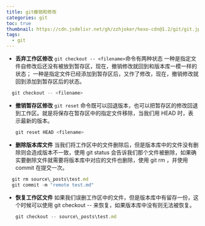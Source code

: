 ```yaml
---
title: git撤销和修改
categories: git
toc: true
thumbnail: https://cdn.jsdelivr.net/gh/zzhjoker/hexo-cdn@1.2/git/git.jpg
tags:
  - git
---
```


- **丢弃工作区修改**
  `git checkout -- <filename>`命令有两种状态
  一种是指定文件自修改后还没有被放到暂存区，现在，撤销修改就回到和版本库一模一样的状态；
  一种是指定文件已经添加到暂存区后，又作了修改，现在，撤销修改就回到添加到暂存区后的状态。
  <!--more-->

```javascript
  git checkout -- <filename>
```

- **撤销暂存区修改**
  `git reset` 命令既可以回退版本，也可以把暂存区的修改回退到工作区。就是将保存在暂存区中的指定文件移除，当我们用 HEAD 时，表示最新的版本。
  ```javascript
  git reset HEAD <filename>
  ```

* **删除版本库文件**
  当我们将工作区中的文件删除后，但是版本库中的文件没有删除则会造成版本不一致，使用 git status 会告诉我们那个文件被删除，如果确实要删除文件就需要将版本库中对应的文件也删除，使用 git rm <filename>，并使用 commit 在提交一次。

```javascript
  git rm source\_posts\test.md
  git commit -m "remote test.md"
```

- **恢复工作区文件**
  如果我们误删工作区中的文件，但是版本库中有留存一份，这个时候可以使用 git checkout -- <filename>来恢复，如果版本库中没有则无法被恢复。
  ```javascript
  git checkout -- source\_posts\test.md
  ```
